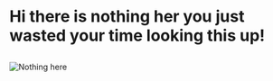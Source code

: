 # Hi there is nothing her you just wasted your time looking this up!

## <!DOCTYPE html>
<html lang="en">
<head>
    <meta charset="UTF-8">
    <meta name="viewport" content="width=device-width, initial-scale=1.0">
    <title>Image Example</title>
</head>
<body>
    <img src="https://th.bing.com/th?id=OIP.zTaa_TcwXuYGkxCEaA0joQHaFj&w=288&h=216&c=8&rs=1&qlt=90&o=6&pid=3.1&rm=2" alt="Nothing here">
</body>
</html>
